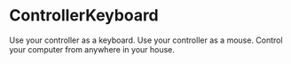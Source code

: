 ControllerKeyboard
==================

Use your controller as a keyboard. Use your controller as a mouse.  Control your computer from anywhere in your house.
